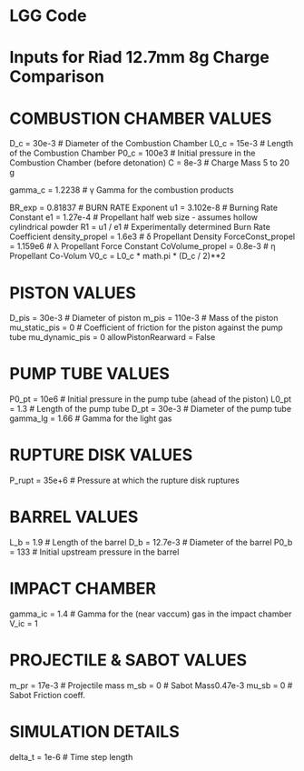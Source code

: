# LGG Code

# Inputs for Riad 12.7mm 8g Charge Comparison
# COMBUSTION CHAMBER VALUES
D_c = 30e-3                     # Diameter of the Combustion Chamber
L0_c = 15e-3                    # Length of the Combustion Chamber
P0_c = 100e3                    # Initial pressure in the Combustion Chamber (before detonation)
C = 8e-3                       # Charge Mass 5 to 20 g

gamma_c = 1.2238                # γ Gamma for the combustion products

BR_exp = 0.81837                # BURN RATE Exponent
u1 = 3.102e-8                   # Burning Rate Constant
e1 = 1.27e-4                    # Propellant half web size - assumes hollow cylindrical powder
R1 = u1 / e1                    # Experimentally determined Burn Rate Coefficient
density_propel = 1.6e3          # δ Propellant Density
ForceConst_propel = 1.159e6     # λ Propellant Force Constant
CoVolume_propel = 0.8e-3        # η Propellant Co-Volum
V0_c = L0_c * math.pi * (D_c / 2)**2

# PISTON VALUES
D_pis = 30e-3            # Diameter of piston
m_pis = 110e-3          # Mass of the piston
mu_static_pis = 0       # Coefficient of friction for the piston against the pump tube
mu_dynamic_pis = 0
allowPistonRearward = False

# PUMP TUBE VALUES
P0_pt = 10e6       # Initial pressure in the pump tube (ahead of the piston)
L0_pt = 1.3        # Length of the pump tube
D_pt = 30e-3        # Diameter of the pump tube
gamma_lg = 1.66     # Gamma for the light gas

# RUPTURE DISK VALUES
P_rupt = 35e+6  # Pressure at which the rupture disk ruptures

# BARREL VALUES
L_b = 1.9           # Length of the barrel
D_b = 12.7e-3       # Diameter of the barrel
P0_b = 133          # Initial upstream pressure in the barrel

# IMPACT CHAMBER
gamma_ic = 1.4      # Gamma for the (near vaccum) gas in the impact chamber
V_ic = 1

# PROJECTILE & SABOT VALUES
m_pr = 17e-3    # Projectile mass
m_sb = 0        # Sabot Mass0.47e-3
mu_sb = 0     # Sabot Friction coeff.

# SIMULATION DETAILS
delta_t = 1e-6  # Time step length
